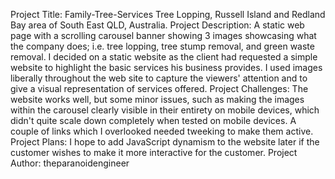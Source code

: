 Project Title: Family-Tree-Services Tree Lopping, Russell Island and Redland Bay area of South East QLD, Australia.
Project Description: A static web page with a scrolling carousel banner showing 3 images showcasing what the company does; i.e. tree lopping, tree stump removal, and green waste removal. I decided on a static
                     website as the client had requested a simple website to highlight the basic services his business provides. I used images liberally throughout the web site to capture the viewers' attention and
                     to give a visual representation of services offered. 
Project Challenges:  The website works well, but some minor issues, such as making the images within the carousel clearly visible in their entirety on mobile devices, which didn't quite scale down completely when
                     tested on mobile devices. A couple of links which I overlooked needed tweeking to make them active.
Project Plans:       I hope to add JavaScript dynamism to the website later if the customer wishes to make it more interactive for the customer.
Project Author:      theparanoidengineer
